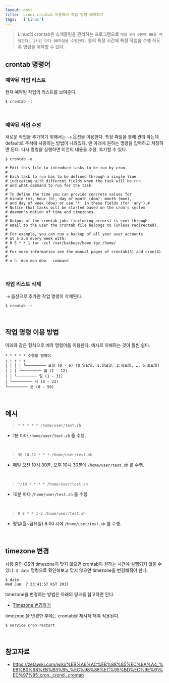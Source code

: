 ```yaml
---
layout: post
title:  Linux crontab 이용하여 작업 명령 예약하기
tags:   ['Linux']
---
```


> Linux의 crontab은 스케줄링을 관리하는 프로그램으로 `매일 0시 0분에 DB를 백업한다.`, `1시간 마다 00작업을 수행한다.` 등의 특정 시간에 특정 작업을 수행 하도록 명령을 예약할 수 있다.  


## crontab 명령어  

### 예약된 작업 리스트  

현재 예약된 작업의 리스트를 보여준다.  

```
$ crontab -l
```  

<br/>  

### 예약된 작업 수정

새로운 작업을 추가하기 위해서는 `-e` 옵션을 이용한다. 특정 파일을 통해 관리 하는데 default로 주석에 사용하는 방법이 나와있다. 맨 아래에 원하는 명령을 입력하고 저장하면 된다. 다시 명령을 실행하면 이전의 내용을 수정, 추가할 수 있다.  

```
$ crontab -e
```  

```
# Edit this file to introduce tasks to be run by cron.
#
# Each task to run has to be defined through a single line
# indicating with different fields when the task will be run
# and what command to run for the task
#
# To define the time you can provide concrete values for
# minute (m), hour (h), day of month (dom), month (mon),
# and day of week (dow) or use '*' in these fields (for 'any').#
# Notice that tasks will be started based on the cron's system
# daemon's notion of time and timezones.
#
# Output of the crontab jobs (including errors) is sent through
# email to the user the crontab file belongs to (unless redirected).
#
# For example, you can run a backup of all your user accounts
# at 5 a.m every week with:
# 0 5 * * 1 tar -zcf /var/backups/home.tgz /home/
#
# For more information see the manual pages of crontab(5) and cron(8)
#
# m h  dom mon dow   command
```

<br/>  

### 작업 리스트 삭제  

`-e` 옵션으로 추가한 작업 명령이 삭제된다.  

```
$ crontab -r
```  

<br/>  

## 작업 명령 이용 방법  

아래와 같은 형식으로 예약 명령어를 이용한다. 예시로 이해하는 것이 훨씬 쉽다.  

```
* * * * * 수행할 명령어
┬ ┬ ┬ ┬ ┬
│ │ │ │ └───────── 요일 (0 - 6) (0:일요일, 1:월요일, 2:화요일, …, 6:토요일)
│ │ │ └───────── 월 (1 - 12)
│ │ └───────── 일 (1 - 31)
│ └───────── 시 (0 - 23)
└───────── 분 (0 - 59)
```   

<br/>  

## 예시  

> ```* * * * * /home/user/test.sh```  

- 1분 마다 `/home/user/test.sh` 를 수행.  

<br/>  

> ```30 10,22 * * * /home/user/test.sh```  

- 매일 오전 10시 30분, 오후 10시 30분에 `/home/user/test.sh` 를 수행.  

<br/>  

> ```*/10 * * * * /home/user/test.sh```  

- 10분 마다 `/home/user/test.sh` 를 수행.   

<br/>  

> ```0 8 * * 1-5 /home/user/test.sh```  

- 평일(월~금요일) 8:00 시에 `/home/user/test.sh` 를 수행.  


<br/>  

## timezone 변경  

사용 중인 OS의 timezone이 맞지 않으면 crontab이 원하는 시간에 실행되지 않을 수 있다. `$ date` 명령으로 확인해보고 맞지 않으면 timezone을 변경해줘야 한다.  

```
$ date
Wed Jun  7 23:41:57 KST 2017
```  

timezone을 변경하는 방법은 아래의 링크를 참고하면 된다.  

- [Timezone 변경하기](https://cjh5414.github.io/)

timeznoe 을 변경한 후에는 crontab을 재시작 해야 적용된다.  

```
$ service cron restart
```  

<br/>  

## 참고자료  

- <https://zetawiki.com/wiki/%EB%A6%AC%EB%88%85%EC%8A%A4_%EB%B0%98%EB%B3%B5_%EC%98%88%EC%95%BD%EC%9E%91%EC%97%85_cron,_crond,_crontab>
